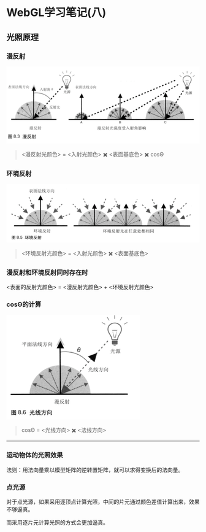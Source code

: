 # WebGL学习笔记\(八\)

## 光照原理

### 漫反射

![](/assets/impor221t.png)

> &lt;漫反射光颜色&gt; = &lt;入射光颜色&gt; ✖️ &lt;表面基底色&gt; ✖️ cosΘ

### 环境反射

![](/assets/impo3rt.png)

> &lt;环境反射光颜色&gt; = &lt;入射光颜色&gt; ✖️ &lt;表面基底色&gt;

### 漫反射和环境反射同时存在时

&lt;表面的反射光颜色&gt; = &lt;漫反射光颜色&gt; + &lt;环境反射光颜色&gt;

### cosΘ的计算

![](/assets/impo32rt.png)

> cosΘ = &lt;光线方向&gt; ✖️ &lt;法线方向&gt;

---

### 运动物体的光照效果

法则：用法向量乘以模型矩阵的逆转置矩阵，就可以求得变换后的法向量。

### 点光源

对于点光源，如果采用逐顶点计算光照，中间的片元通过颜色差值计算出来，效果不够逼真。

而采用逐片元计算光照的方式会更加逼真。

